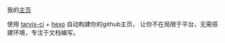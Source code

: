 我的[主页](http://wangming1993.github.io/)

使用 [tarvis-ci](https://travis-ci.org) + [hexo](https://hexo.io/) 自动构建你的github主页， 让你不在局限于平台，无需搭建环境，专注于文档编写。


